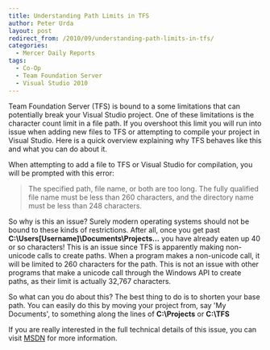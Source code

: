 ```yaml
---
title: Understanding Path Limits in TFS
author: Peter Urda
layout: post
redirect_from: /2010/09/understanding-path-limits-in-tfs/
categories:
  - Mercer Daily Reports
tags:
  - Co-Op
  - Team Foundation Server
  - Visual Studio 2010
---
```


Team Foundation Server (TFS) is bound to a some limitations that can potentially
break your Visual Studio project. One of these limitations is the character
count limit in a file path. If you overshoot this limit you will run into issue
when adding new files to TFS or attempting to compile your project in Visual
Studio. Here is a quick overview explaining why TFS behaves like this and what
you can do about it.

When attempting to add a file to TFS or Visual Studio for compilation, you will
be prompted with this error:

> The specified path, file name, or both are too long. The fully qualified file
> name must be less than 260 characters, and the directory name must be less
> than 248 characters.

So why is this an issue? Surely modern operating systems should not be bound to
these kinds of restrictions. After all, once you get past
**C:\Users\[Username]\Documents\Projects\...** you have already eaten up 40 or
so characters! This is an issue since TFS is apparently making non-unicode calls
to create paths. When a program makes a non-unicode call, it will be limited to
260 characters for the path. This is not an issue with other programs that make
a unicode call through the Windows API to create paths, as their limit is
actually 32,767 characters.

So what can you do about this? The best thing to do is to shorten your base
path. You can easily do this by moving your project from, say 'My Documents',
to something along the lines of **C:\Projects** or **C:\TFS**

If you are really interested in the full technical details of this issue, you
can visit [MSDN](http://msdn.microsoft.com/en-us/library/aa365247.aspx) for more
information.
